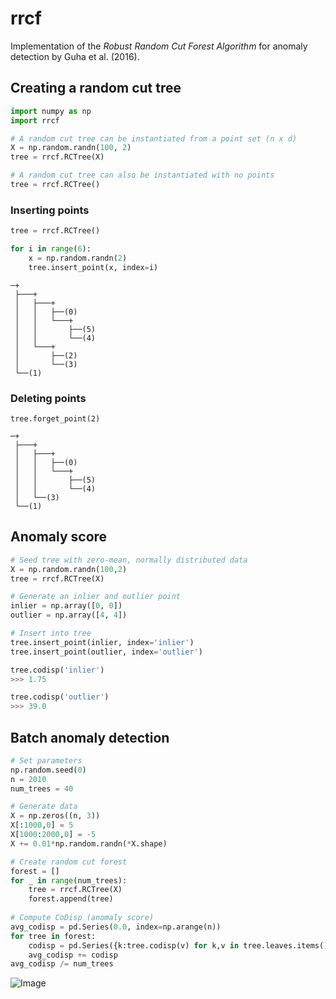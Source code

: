 # rrcf
Implementation of the *Robust Random Cut Forest Algorithm* for anomaly detection by Guha et al. (2016).

## Creating a random cut tree

```python
import numpy as np
import rrcf

# A random cut tree can be instantiated from a point set (n x d)
X = np.random.randn(100, 2)
tree = rrcf.RCTree(X)

# A random cut tree can also be instantiated with no points
tree = rrcf.RCTree()
```

### Inserting points

```python
tree = rrcf.RCTree()

for i in range(6):
    x = np.random.randn(2)
    tree.insert_point(x, index=i)
```

```
─+
 ├───+
 │   ├───+
 │   │   ├──(0)
 │   │   └───+
 │   │       ├──(5)
 │   │       └──(4)
 │   └───+
 │       ├──(2)
 │       └──(3)
 └──(1)
```

### Deleting points

```
tree.forget_point(2)
```

```
─+
 ├───+
 │   ├───+
 │   │   ├──(0)
 │   │   └───+
 │   │       ├──(5)
 │   │       └──(4)
 │   └──(3)
 └──(1)
```

## Anomaly score

```python
# Seed tree with zero-mean, normally distributed data
X = np.random.randn(100,2)
tree = rrcf.RCTree(X)

# Generate an inlier and outlier point
inlier = np.array([0, 0])
outlier = np.array([4, 4])

# Insert into tree
tree.insert_point(inlier, index='inlier')
tree.insert_point(outlier, index='outlier')
```

```python
tree.codisp('inlier')
>>> 1.75
```

```python
tree.codisp('outlier')
>>> 39.0
```

## Batch anomaly detection

```python
# Set parameters
np.random.seed(0)
n = 2010
num_trees = 40

# Generate data
X = np.zeros((n, 3))
X[:1000,0] = 5
X[1000:2000,0] = -5
X += 0.01*np.random.randn(*X.shape)

# Create random cut forest
forest = []
for _ in range(num_trees):
    tree = rrcf.RCTree(X)
    forest.append(tree)
    
# Compute CoDisp (anomaly score)
avg_codisp = pd.Series(0.0, index=np.arange(n))
for tree in forest:
    codisp = pd.Series({k:tree.codisp(v) for k,v in tree.leaves.items()})
    avg_codisp += codisp
avg_codisp /= num_trees
```

![Image](https://github.com/kLabUM/rrcf/blob/master/resources/batch.png)
